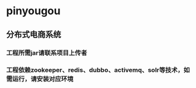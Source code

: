 # pinyougou
## 分布式电商系统
### 工程所需jar请联系项目上传者
### 工程依赖zookeeper、redis、dubbo、activemq、solr等技术，如需运行，请安装对应环境
